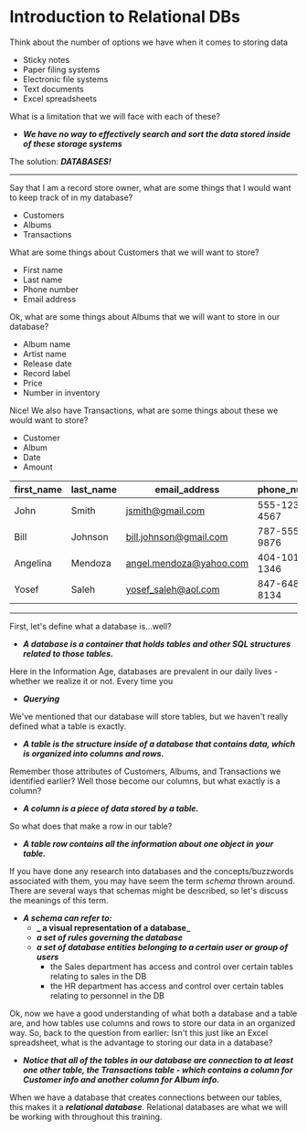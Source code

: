 # Introduction to Relational DBs

Think about the number of options we have when it comes to storing data

*   Sticky notes
*   Paper filing systems
*   Electronic file systems
*   Text documents
*   Excel spreadsheets

What is a limitation that we will face with each of these?

*   **_We have no way to effectively search and sort the data stored inside of these storage systems_**

The solution: **_DATABASES!_**

---

Say that I am a record store owner, what are some things that I would want to keep track of in my database?

*   Customers
*   Albums
*   Transactions


What are some things about Customers that we will want to store?

*   First name
*   Last name
*   Phone number
*   Email address

Ok, what are some things about Albums that we will want to store in our database?

*   Album name
*   Artist name
*   Release date
*   Record label
*   Price
*   Number in inventory

 

Nice! We also have Transactions, what are some things about these we would want to store?

*   Customer
*   Album
*   Date
*   Amount

| first_name | last_name | email_address           | phone_number |
|------------|-----------|-------------------------|--------------|
| John       | Smith     | jsmith@gmail.com        | 555-123-4567 |
| Bill       | Johnson   | bill.johnson@gmail.com  | 787-555-9876 |
| Angelina   | Mendoza   | angel.mendoza@yahoo.com | 404-101-1346 |
| Yosef      | Saleh     | yosef_saleh@aol.com     | 847-648-8134 |
---

First, let's define what a database is…well?

*   **_A database is a container that holds tables and other SQL structures related to those tables._**

Here in the Information Age, databases are prevalent in our daily lives - whether we realize it or not. Every time you

*   **_Querying_**


We've mentioned that our database will store tables, but we haven't really defined what a table is exactly.

*   **_A table is the structure inside of a database that contains data, which is organized into columns and rows._**

Remember those attributes of Customers, Albums, and Transactions we identified earlier? Well those become our columns, but what exactly is a column?

*   **_A column is a piece of data stored by a table._**

So what does that make a row in our table?

*   **_A table row contains all the information about one object in your table._**

If you have done any research into databases and the concepts/buzzwords associated with them, you may have seem the term _schema_ thrown around. There are several ways that schemas might be described, so let's discuss the meanings of this term.

*   **_A schema can refer to:_**
    *   **_ a visual representation of a database_**
    *   **_a set of rules governing the database_**
    *   **_a set of database entities belonging to a certain user or group of users_**
        *   the Sales department has access and control over certain tables relating to sales in the DB
        *   the HR department has access and control over certain tables relating to personnel in the DB

Ok, now we have  a good understanding of what both a database and a table are, and how tables use columns and rows to store our data in an organized way. So, back to the question from earlier: Isn't this just like an Excel spreadsheet, what is the advantage to storing our data in a database?

*   **_Notice that all of the tables in our database are connection to at least one other table, the Transactions table - which contains a column for Customer info and another column for Album info._**

When we have a database that creates connections between our tables, this makes it a **_relational database_**. Relational databases are what we will be working with throughout this training.

